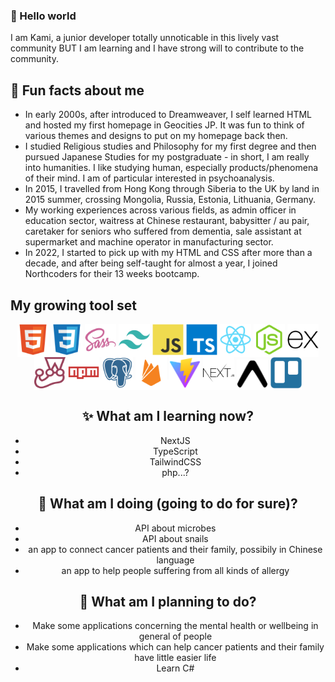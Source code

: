 ### 👋 Hello world
I am Kami, a junior developer totally unnoticable in this lively vast community BUT I am learning and I have strong will to contribute to the community.

## 💬 Fun facts about me
- In early 2000s, after introduced to Dreamweaver, I self learned HTML and hosted my first homepage in Geocities JP. It was fun to think of various themes and designs to put on my homepage back then.
- I studied Religious studies and Philosophy for my first degree and then pursued Japanese Studies for my postgraduate - in short, I am really into humanities. I like studying human, especially products/phenomena of their mind. I am of particular interested in psychoanalysis.
- In 2015, I travelled from Hong Kong through Siberia to the UK by land in 2015 summer, crossing Mongolia, Russia, Estonia, Lithuania, Germany.
- My working experiences across various fields, as admin officer in education sector, waitress at Chinese restaurant, babysitter / au pair, caretaker for seniors who suffered from dementia, sale assistant at supermarket and machine operator in manufacturing sector.
- In 2022, I started to pick up with my HTML and CSS after more than a decade, and after being self-taught for almost a year, I joined Northcoders for their 13 weeks bootcamp.

## My growing tool set

<div align="center">
<span align="left" style="background-color: white">
    <img width="50" alt="html" src="./devicons/html5-original.svg" />
</span>
<span align="left" style="background-color: white">
    <img width="50" alt="css" src="./devicons/css3-original.svg" />
</span>
<span align="left" style="background-color: white">
    <img width="50" alt="sass" src="./devicons/sass-original.svg" />
</span>
<span align="left" style="background-color: white">
    <img width="50" alt="tailwindCSS" src="./devicons/tailwindcss-plain.svg" />
</span>
<span align="left" style="background-color: white">
    <img width="50" alt="javascript" src="./devicons/javascript-original.svg" />
</span>
<span align="left" style="background-color: white">
    <img width="50" alt="typescript" src="./devicons/typescript-original.svg" />
</span>
<span align="left" style="background-color: white">
    <img width="50" alt="react" src="./devicons/react-original.svg" />
</span>
<span align="left" style="background-color: white">
    <img width="50" alt="nodeJS" src="./devicons/nodejs-original.svg" />
</span>
<span align="left" style="background-color: white">
    <img width="50" alt="express" src="./devicons/express-original.svg" />
</span>
<span align="left" style="background-color: white">
    <img width="50" alt="jest" src="./devicons/jest-plain.svg" />
</span>
<span align="left" style="background-color: white">
    <img width="50" alt="npm" src="./devicons/npm-original-wordmark.svg" />
</span>
<span align="left" style="background-color: white">
    <img width="50" alt="psql" src="./devicons/postgresql-plain.svg" />
</span>
<span align="left" style="background-color: white">
    <img width="50" alt="firebase" src="./devicons/firebase-plain.svg" />
</span>
<span align="left" style="background-color: white">
    <img width="50" alt="vite" src="./devicons/vite-original.svg" />
</span>
<span align="left" style="background-color: white">
    <img width="50" alt="next" src="./devicons/nextjs-original-wordmark.svg" />
</span>
<span align="left" style="background-color: white">
    <img width="50" alt="expo" src="./devicons/expo-original.svg" />
</span>
<span align="left" style="background-color: white">
    <img width="50" alt="trello" src="./devicons/trello-plain.svg" />
</span>
<div align="center">

<div align="left"></div>

## ✨ What am I learning now?
- NextJS
- TypeScript
- TailwindCSS
- php...?

## 👯 What am I doing (going to do for sure)?
- API about microbes
- API about snails
- an app to connect cancer patients and their family, possibily in Chinese language
- an app to help people suffering from all kinds of allergy

## 🌱 What am I planning to do?
- Make some applications concerning the mental health or wellbeing in general of people
- Make some applications which can help cancer patients and their family have little easier life
- Learn C#

<!--
**kamiviolet/kamiviolet** is a ✨ _special_ ✨ repository because its `README.md` (this file) appears on your GitHub profile.

Here are some ideas to get you started:

- 🔭 I’m currently working on ...
- 🌱 I’m currently learning ...
- 👯 I’m looking to collaborate on ...
- 🤔 I’m looking for help with ...
- 💬 Ask me about ...
- 📫 How to reach me: ...
- 😄 Pronouns: ...
- ⚡ Fun fact: ...
-->
